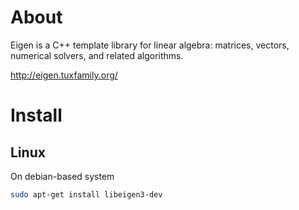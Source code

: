 # About
Eigen is a C++ template library for linear algebra: matrices, vectors, numerical solvers, and related algorithms.

http://eigen.tuxfamily.org/

# Install

## Linux
On debian-based system
```bash
sudo apt-get install libeigen3-dev
```